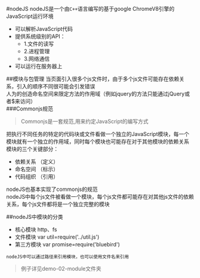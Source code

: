#nodeJS
nodeJS是一个由`C++`语言编写的基于google ChromeV8引擎的JavaScript运行环境<br/>
* 可以解析JavaScript代码
* 提供系统级别的API：
    * 1.文件的读写
    * 2.进程管理
    * 3.网络通信
* 可以运行在服务器上

##模块与包管理
当页面引入很多个js文件时，由于多个js文件可能存在依赖关系，引入的顺序不同很可能会引发错误<br/>
人为的创造命名空间来限定方法的作用域（例如jquery的方法只能通过jQuery或者$来访问）<br/>
###Commonjs规范
>Commonjs是一套规范,用来约定JavaScript的编写方式

把执行不同任务的特定的代码块或文件看做一个独立的JavaScript模块，每一个模块就有一个独立的作用域，同时每个模块也可能存在对于其他模块的依赖关系<br/>
模块的三个关键部分：<br/>
* 依赖关系  （定义）
* 命名空间  （标示）
* 代码组织  （引用）

nodeJS也基本实现了commonjs的规范<br/>
nodeJS中每个js文件被看做一个模块，每个js文件都可能存在对其他js文件的依赖关系，每个js文件都将是一个独立完整的模块

##nodeJS中模块的分类
* 核心模块  http、fs
* 文件模块  var util=require('../util.js')
* 第三方模块 var promise=require('bluebird')<br/>

`nodeJS中可以通过路径来引用模块，也可以使用文件名来引用`

>例子详见demo-02-module文件夹
